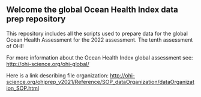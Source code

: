 ## Welcome the global Ocean Health Index data prep repository

This repository includes all the scripts used to prepare data for the global Ocean Health Assessment
for the 2022 assessment. The tenth assessment of OHI! 

For more information about the Ocean Health Index global assessment see: http://ohi-science.org/ohi-global/

Here is a link describing file organization: http://ohi-science.org/ohiprep_v2021/Reference/SOP_dataOrganization/dataOrganization_SOP.html
